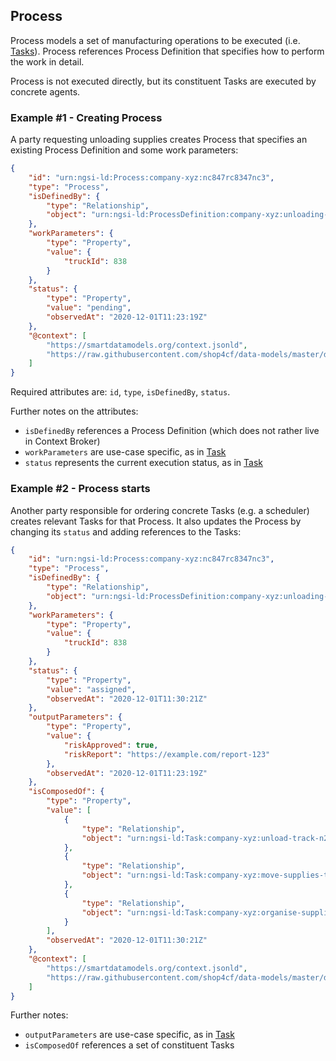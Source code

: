 ## Process

Process models a set of manufacturing operations to be executed
(i.e. [Tasks](task.md)).
Process references Process Definition that specifies how to perform the work in detail.

Process is not executed directly,
but its constituent Tasks are executed by concrete agents.

### Example #1 - Creating Process   

A party requesting unloading supplies creates Process
that specifies an existing Process Definition and some work parameters:

```json
{
    "id": "urn:ngsi-ld:Process:company-xyz:nc847rc8347nc3",
    "type": "Process",
    "isDefinedBy": {
        "type": "Relationship",
        "object": "urn:ngsi-ld:ProcessDefinition:company-xyz:unloading-supplies"
    },
    "workParameters": {
        "type": "Property",
        "value": {
            "truckId": 838
        }
    },
    "status": {
        "type": "Property",
        "value": "pending",
        "observedAt": "2020-12-01T11:23:19Z"
    },
    "@context": [
        "https://smartdatamodels.org/context.jsonld",
        "https://raw.githubusercontent.com/shop4cf/data-models/master/docs/shop4cfcontext.jsonld"
    ]
}
```

Required attributes are: `id`, `type`, `isDefinedBy`, `status`.

Further notes on the attributes:
- `isDefinedBy` references a Process Definition (which does not rather live in Context Broker)
- `workParameters` are use-case specific, as in [Task](task.md)
- `status` represents the current execution status, as in [Task](task.md)

### Example #2 - Process starts

Another party responsible for ordering concrete Tasks (e.g. a scheduler)
creates relevant Tasks for that Process.
It also updates the Process by changing its `status`
and adding references to the Tasks:

```json
{
    "id": "urn:ngsi-ld:Process:company-xyz:nc847rc8347nc3",
    "type": "Process",
    "isDefinedBy": {
        "type": "Relationship",
        "object": "urn:ngsi-ld:ProcessDefinition:company-xyz:unloading-supplies"
    },
    "workParameters": {
        "type": "Property",
        "value": {
            "truckId": 838
        }
    },
    "status": {
        "type": "Property",
        "value": "assigned",
        "observedAt": "2020-12-01T11:30:21Z"
    },
    "outputParameters": {
        "type": "Property",
        "value": {
            "riskApproved": true,
            "riskReport": "https://example.com/report-123"
        },
        "observedAt": "2020-12-01T11:23:19Z"
    },
    "isComposedOf": {
        "type": "Property",
        "value": [
            {
                "type": "Relationship",
                "object": "urn:ngsi-ld:Task:company-xyz:unload-track-n283xy283"
            },
            {
                "type": "Relationship",
                "object": "urn:ngsi-ld:Task:company-xyz:move-supplies-to-storage-xnw7x8n4"
            },
            {
                "type": "Relationship",
                "object": "urn:ngsi-ld:Task:company-xyz:organise-supplies-on-shelves-ian73xwxn"
            }
        ],
        "observedAt": "2020-12-01T11:30:21Z"
    },
    "@context": [
        "https://smartdatamodels.org/context.jsonld",
        "https://raw.githubusercontent.com/shop4cf/data-models/master/docs/shop4cfcontext.jsonld"
    ]
}
```

Further notes:
- `outputParameters` are use-case specific, as in [Task](task.md)
- `isComposedOf` references a set of constituent Tasks
